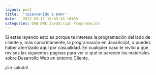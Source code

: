 ```yaml
---
layout: post
title:  "¡Bienvenido a DAW!"
date:   2022-03-17 18:33:18 +0100
categories: DAW DWC JavaScript Programación
---
```

Si estás leyendo esto es porque te interesa la programación del lado de cliente y, más concretamente, la programación en JavaScript, o puedes haber aterrizado aquí por casualidad. En cualquier caso te invito a que revises las siguientes páginas para ver si qué te parecen los materiales sobre Desarrollo Web en entorno Cliente.

¡Un saludo!
